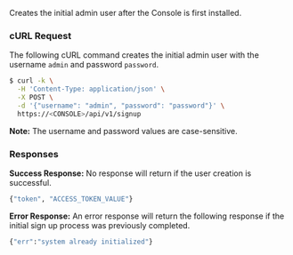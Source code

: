 Creates the initial admin user after the Console is first installed.

### cURL Request

The following cURL command creates the initial admin user with the username `admin` and password `password`.

```bash
$ curl -k \
  -H 'Content-Type: application/json' \
  -X POST \
  -d '{"username": "admin", "password": "password"}' \
  https://<CONSOLE>/api/v1/signup
```

**Note:** The username and password values are case-sensitive.

### Responses

**Success Response:** No response will return if the user creation is successful.

```bash
{"token", "ACCESS_TOKEN_VALUE"}
```

**Error Response:** An error response will return the following response if the initial sign up process was previously completed.

```bash
{"err":"system already initialized"}
```
